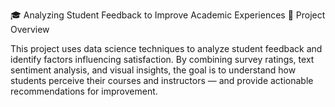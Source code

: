 🎓 Analyzing Student Feedback to Improve Academic Experiences
🧠 Project Overview

This project uses data science techniques to analyze student feedback and identify factors influencing satisfaction.
By combining survey ratings, text sentiment analysis, and visual insights, the goal is to understand how students perceive their courses and instructors — and provide actionable recommendations for improvement.
